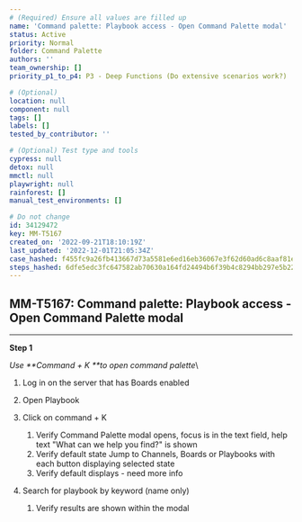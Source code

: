 ```yaml
---
# (Required) Ensure all values are filled up
name: 'Command palette: Playbook access - Open Command Palette modal'
status: Active
priority: Normal
folder: Command Palette
authors: ''
team_ownership: []
priority_p1_to_p4: P3 - Deep Functions (Do extensive scenarios work?)

# (Optional)
location: null
component: null
tags: []
labels: []
tested_by_contributor: ''

# (Optional) Test type and tools
cypress: null
detox: null
mmctl: null
playwright: null
rainforest: []
manual_test_environments: []

# Do not change
id: 34129472
key: MM-T5167
created_on: '2022-09-21T18:10:19Z'
last_updated: '2022-12-01T21:05:34Z'
case_hashed: f455fc9a26fb413667d73a5581e6ed16eb36067e3f62d60ad6c8aaf81e10602bfed7011c62e37f1456ca6b62ecec2f3d
steps_hashed: 6dfe5edc3fc647582ab70630a164fd24494b6f39b4c8294bb297e5b22c556098f5c12bff8d26e74da877c3461eb36e9b
---
```


<!-- (Auto-generated) Based on frontmatter's "key" and "name" -->

## MM-T5167: Command palette: Playbook access - Open Command Palette modal

---

**Step 1**

_Use \*\*Command + K \*\*to open command palette_\\

1. Log in on the server that has Boards enabled 

2. Open Playbook  

3. Click on command + K

   1. Verify Command Palette modal opens, focus is in the text field, help text "What can we help you find?" is shown
   2. Verify default state Jump to Channels, Boards or Playbooks with each button displaying selected state
   3. Verify default displays - need more info

4. Search for playbook by keyword (name only)

   1. Verify results are shown within the modal
